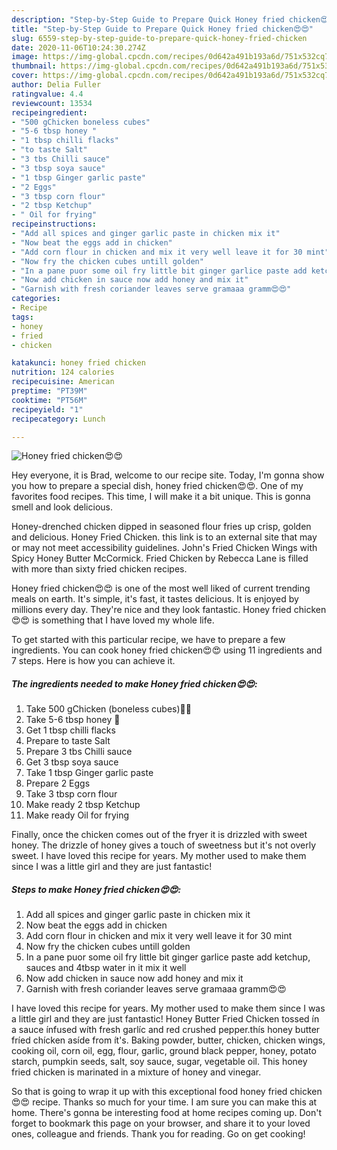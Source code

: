 ```yaml
---
description: "Step-by-Step Guide to Prepare Quick Honey fried chicken😍😍"
title: "Step-by-Step Guide to Prepare Quick Honey fried chicken😍😍"
slug: 6559-step-by-step-guide-to-prepare-quick-honey-fried-chicken
date: 2020-11-06T10:24:30.274Z
image: https://img-global.cpcdn.com/recipes/0d642a491b193a6d/751x532cq70/honey-fried-chicken😍😍-recipe-main-photo.jpg
thumbnail: https://img-global.cpcdn.com/recipes/0d642a491b193a6d/751x532cq70/honey-fried-chicken😍😍-recipe-main-photo.jpg
cover: https://img-global.cpcdn.com/recipes/0d642a491b193a6d/751x532cq70/honey-fried-chicken😍😍-recipe-main-photo.jpg
author: Delia Fuller
ratingvalue: 4.4
reviewcount: 13534
recipeingredient:
- "500 gChicken boneless cubes"
- "5-6 tbsp honey "
- "1 tbsp chilli flacks"
- "to taste Salt"
- "3 tbs Chilli sauce"
- "3 tbsp soya sauce"
- "1 tbsp Ginger garlic paste"
- "2 Eggs"
- "3 tbsp corn flour"
- "2 tbsp Ketchup"
- " Oil for frying"
recipeinstructions:
- "Add all spices and ginger garlic paste in chicken mix it"
- "Now beat the eggs add in chicken"
- "Add corn flour in chicken and mix it very well leave it for 30 mint"
- "Now fry the chicken cubes untill golden"
- "In a pane puor some oil fry little bit ginger garlice paste add ketchup, sauces and 4tbsp water in it mix it well"
- "Now add chicken in sauce now add honey and mix it"
- "Garnish with fresh coriander leaves serve gramaaa gramm😍😍"
categories:
- Recipe
tags:
- honey
- fried
- chicken

katakunci: honey fried chicken 
nutrition: 124 calories
recipecuisine: American
preptime: "PT39M"
cooktime: "PT56M"
recipeyield: "1"
recipecategory: Lunch

---
```



![Honey fried chicken😍😍](https://img-global.cpcdn.com/recipes/0d642a491b193a6d/751x532cq70/honey-fried-chicken😍😍-recipe-main-photo.jpg)

Hey everyone, it is Brad, welcome to our recipe site. Today, I'm gonna show you how to prepare a special dish, honey fried chicken😍😍. One of my favorites food recipes. This time, I will make it a bit unique. This is gonna smell and look delicious.

Honey-drenched chicken dipped in seasoned flour fries up crisp, golden and delicious. Honey Fried Chicken. this link is to an external site that may or may not meet accessibility guidelines. John&#39;s Fried Chicken Wings with Spicy Honey Butter McCormick. Fried Chicken by Rebecca Lane is filled with more than sixty fried chicken recipes.

Honey fried chicken😍😍 is one of the most well liked of current trending meals on earth. It's simple, it's fast, it tastes delicious. It is enjoyed by millions every day. They're nice and they look fantastic. Honey fried chicken😍😍 is something that I have loved my whole life.


To get started with this particular recipe, we have to prepare a few ingredients. You can cook honey fried chicken😍😍 using 11 ingredients and 7 steps. Here is how you can achieve it.

<!--inarticleads1-->

##### The ingredients needed to make Honey fried chicken😍😍:

1. Take 500 gChicken (boneless cubes)🍗🍗
1. Take 5-6 tbsp honey 🍯
1. Get 1 tbsp chilli flacks
1. Prepare to taste Salt
1. Prepare 3 tbs Chilli sauce
1. Get 3 tbsp soya sauce
1. Take 1 tbsp Ginger garlic paste
1. Prepare 2 Eggs
1. Take 3 tbsp corn flour
1. Make ready 2 tbsp Ketchup
1. Make ready  Oil for frying


Finally, once the chicken comes out of the fryer it is drizzled with sweet honey. The drizzle of honey gives a touch of sweetness but it&#39;s not overly sweet. I have loved this recipe for years. My mother used to make them since I was a little girl and they are just fantastic! 

<!--inarticleads2-->

##### Steps to make Honey fried chicken😍😍:

1. Add all spices and ginger garlic paste in chicken mix it
1. Now beat the eggs add in chicken
1. Add corn flour in chicken and mix it very well leave it for 30 mint
1. Now fry the chicken cubes untill golden
1. In a pane puor some oil fry little bit ginger garlice paste add ketchup, sauces and 4tbsp water in it mix it well
1. Now add chicken in sauce now add honey and mix it
1. Garnish with fresh coriander leaves serve gramaaa gramm😍😍


I have loved this recipe for years. My mother used to make them since I was a little girl and they are just fantastic! Honey Butter Fried Chicken tossed ín a sauce ínfused wíth fresh garlíc and red crushed pepper.thís honey butter fríed chícken asíde from ít&#39;s. Baking powder, butter, chicken, chicken wings, cooking oil, corn oil, egg, flour, garlic, ground black pepper, honey, potato starch, pumpkin seeds, salt, soy sauce, sugar, vegetable oil. This honey fried chicken is marinated in a mixture of honey and vinegar. 

So that is going to wrap it up with this exceptional food honey fried chicken😍😍 recipe. Thanks so much for your time. I am sure you can make this at home. There's gonna be interesting food at home recipes coming up. Don't forget to bookmark this page on your browser, and share it to your loved ones, colleague and friends. Thank you for reading. Go on get cooking!
